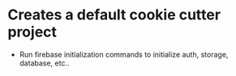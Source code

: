 # Creates a default cookie cutter project
- Run firebase initialization commands to initialize auth, storage, database, etc..